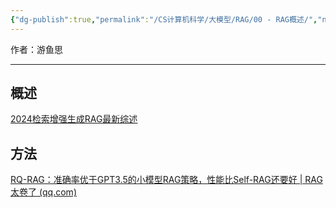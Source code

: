 ```yaml
---
{"dg-publish":true,"permalink":"/CS计算机科学/大模型/RAG/00 - RAG概述/","noteIcon":"","created":"2024-08-28T17:27:38.000+08:00","updated":"2024-11-21T15:02:03.062+08:00"}
---
```



作者：游鱼思

---
## 概述

[2024检索增强生成RAG最新综述 ](https://mp.weixin.qq.com/s/F-shRy1m7wQIS87ujOS7Dw)

## 方法

[RQ-RAG：准确率优于GPT3.5的小模型RAG策略，性能比Self-RAG还要好 | RAG太卷了 (qq.com)](https://mp.weixin.qq.com/s/4__mcjxBRanzijIaQh3DfQ)
